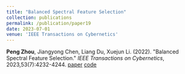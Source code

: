 ```yaml
---
title: "Balanced Spectral Feature Selection"
collection: publications
permalink: /publication/paper19
date: 2023-07-01
venue: 'IEEE Transactions on Cybernetics'
---
```

**Peng Zhou**, Jiangyong Chen, Liang Du, Xuejun Li. (2022). &quot;Balanced Spectral Feature Selection.&quot; <i>IEEE Transactions on Cybernetics</i>, 2023,53(7):4232-4244. [paper](http://Doctor-Nobody.github.io/papers/tcyb2023.pdf) 
[code](http://Doctor-Nobody.github.io/codes/BSFS.zip)